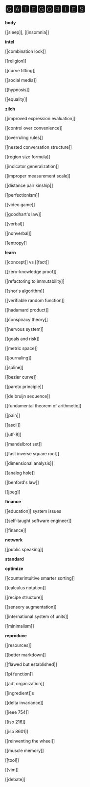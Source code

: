 # 🅲🅰🆃🅴🅶🅾🆁🅸🅴🆂

**body**

[[sleep]], [[insomnia]]

**intel**

[[combination lock]]

[[religion]]

[[curve fitting]]

[[social media]]

[[hypnosis]]

[[equality]]

**zilch**

[[improved expression evaluation]]

[[control over convenience]]

[[overruling rules]]

[[nested conversation structure]]

[[region size formula]]

[[indicator generalization]]

[[improper measurement scale]]

[[distance pair kinship]]

[[perfectionism]]

[[video game]]

[[goodhart's law]]

[[verbal]]

[[nonverbal]]

[[entropy]]

**learn**

[[concept]] vs [[fact]]

[[zero-knowledge proof]]

[[refactoring to immutability]]

[[shor's algorithm]]

[[verifiable random function]]

[[hadamard product]]

[[conspiracy theory]]

[[nervous system]]

[[goals and risk]]

[[metric space]]

[[journaling]]

[[spline]]

[[bezier curve]]

[[pareto principle]]

[[de bruijn sequence]]

[[fundamental theorem of arithmetic]]

[[pain]]

[[ascii]]

[[utf-8]]

[[mandelbrot set]]

[[fast inverse square root]]

[[dimensional analysis]]

[[analog hole]]

[[benford's law]]

[[jpeg]]

**finance**

[[education]] system issues

[[self-taught software engineer]]

[[finance]]

**network**

[[public speaking]]

**standard**

**optimize**

[[counterintuitive smarter sorting]]

[[calculus notation]]

[[recipe structure]]

[[sensory augmentation]]

[[international system of units]]

[[minimalism]]

**reproduce**

[[resources]]

[[better markdown]]

[[flawed but established]]

[[pi function]]

[[adt organization]]

[[ingredient]]s

[[delta invariance]]

[[ieee 754]]

[[iso 216]]

[[iso 8601]]

[[reinventing the wheel]]

[[muscle memory]]

[[tool]]

[[vim]]

[[debate]]

